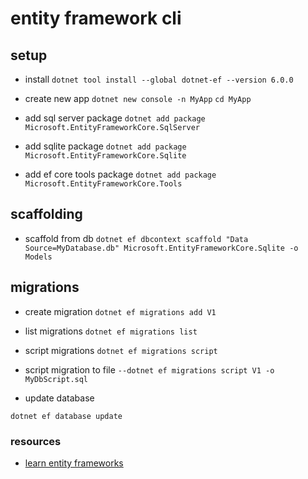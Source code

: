 # entity framework cli

## setup

- install
  `dotnet tool install --global dotnet-ef --version 6.0.0`

- create new app
  `dotnet new console -n MyApp`
  `cd MyApp`

- add sql server package
  `dotnet add package Microsoft.EntityFrameworkCore.SqlServer`

- add sqlite package
  `dotnet add package Microsoft.EntityFrameworkCore.Sqlite`

- add ef core tools package
  `dotnet add package Microsoft.EntityFrameworkCore.Tools`

## scaffolding

- scaffold from db
  `dotnet ef dbcontext scaffold "Data Source=MyDatabase.db" Microsoft.EntityFrameworkCore.Sqlite -o Models`

## migrations

- create migration
  `dotnet ef migrations add V1`

- list migrations
  `dotnet ef migrations list`

- script migrations
  `dotnet ef migrations script`

- script migration to file
  `--dotnet ef migrations script V1 -o MyDbScript.sql`

- update database

`dotnet ef database update`

### resources

- [learn entity frameworks](https://www.learnentityframeworkcore.com/)
